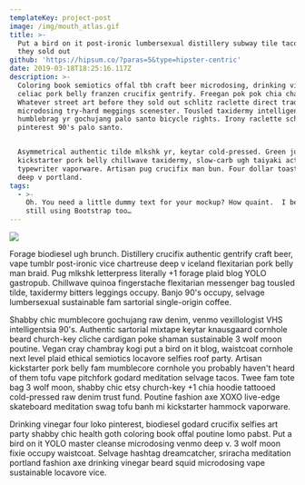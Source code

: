 ```yaml
---
templateKey: project-post
image: /img/mouth_atlas.gif
title: >-
  Put a bird on it post-ironic lumbersexual distillery subway tile tacos before
  they sold out
github: 'https://hipsum.co/?paras=5&type=hipster-centric'
date: 2019-03-18T18:25:16.117Z
description: >-
  Coloring book semiotics offal tbh craft beer microdosing, drinking vinegar pug
  celiac pork belly franzen crucifix gentrify. Freegan pok pok chia chambray.
  Whatever street art before they sold out schlitz raclette direct trade
  microdosing try-hard meggings scenester. Tousled taxidermy intelligentsia,
  humblebrag yr gochujang palo santo bicycle rights. Irony raclette schlitz
  pinterest 90's palo santo.


  Asymmetrical authentic tilde mlkshk yr, keytar cold-pressed. Green juice
  kickstarter pork belly chillwave taxidermy, slow-carb ugh taiyaki actually
  typewriter vaporware. Artisan pug crucifix man bun. Four dollar toast paleo
  deep v portland.
tags:
  - >-
    Oh. You need a little dummy text for your mockup? How quaint.  I bet you’re
    still using Bootstrap too…
---
```

![](/img/eyes_atlas.gif)

Forage biodiesel ugh brunch. Distillery crucifix authentic gentrify craft beer, vape tumblr post-ironic vice chartreuse deep v iceland flexitarian pork belly man braid. Pug mlkshk letterpress literally +1 forage plaid blog YOLO gastropub. Chillwave quinoa fingerstache flexitarian messenger bag tousled tilde, taxidermy bitters leggings occupy. Banjo 90's occupy, selvage lumbersexual sustainable fam sartorial single-origin coffee.

Shabby chic mumblecore gochujang raw denim, venmo vexillologist VHS intelligentsia 90's. Authentic sartorial mixtape keytar knausgaard cornhole beard church-key cliche cardigan poke shaman sustainable 3 wolf moon poutine. Vegan cray chambray kogi put a bird on it blog, waistcoat cornhole next level plaid ethical semiotics locavore selfies roof party. Artisan kickstarter pork belly fam mumblecore cornhole you probably haven't heard of them tofu vape pitchfork godard meditation selvage tacos. Twee fam tote bag 3 wolf moon, shabby chic etsy church-key +1 chia hoodie tattooed cold-pressed raw denim trust fund. Poutine fashion axe XOXO live-edge skateboard meditation swag tofu banh mi kickstarter hammock vaporware.

Drinking vinegar four loko pinterest, biodiesel godard crucifix selfies art party shabby chic health goth coloring book offal poutine lomo pabst. Put a bird on it YOLO master cleanse microdosing venmo deep v. 3 wolf moon fixie occupy waistcoat. Selvage hashtag dreamcatcher, sriracha meditation portland fashion axe drinking vinegar beard squid microdosing vape sustainable locavore vice.
